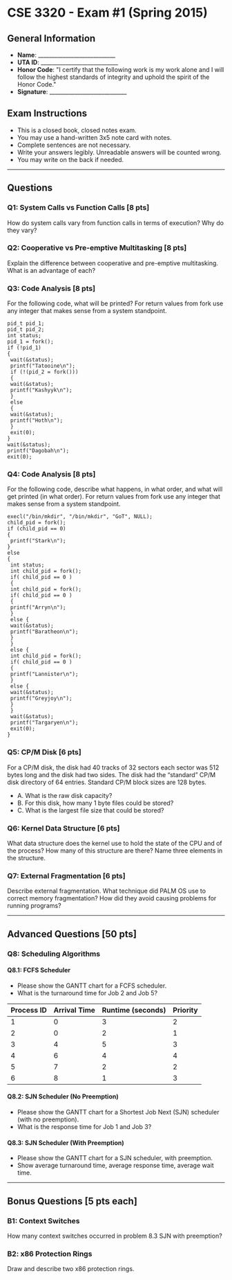
# CSE 3320 - Exam #1 (Spring 2015)

## General Information

- **Name**: ____________________________
- **UTA ID**: ____________________________
- **Honor Code**: "I certify that the following work is my work alone and I will follow the highest standards of integrity and uphold the spirit of the Honor Code."
- **Signature**: ____________________________

## Exam Instructions

- This is a closed book, closed notes exam.
- You may use a hand-written 3x5 note card with notes.
- Complete sentences are not necessary.
- Write your answers legibly. Unreadable answers will be counted wrong.
- You may write on the back if needed.

---

## Questions

### Q1: System Calls vs Function Calls [8 pts]

How do system calls vary from function calls in terms of execution? Why do they vary?

### Q2: Cooperative vs Pre-emptive Multitasking [8 pts]

Explain the difference between cooperative and pre-emptive multitasking. What is an advantage of each?

### Q3: Code Analysis [8 pts]

For the following code, what will be printed? For return values from fork use any integer that makes sense from a system standpoint.

```
pid_t pid_1;
pid_t pid_2;
int status;
pid_1 = fork();
if (!pid_1)
{
 wait(&status);
 printf("Tatooine\n");
 if (!(pid_2 = fork()))
 {
 wait(&status);
 printf("Kashyyk\n");
 }
 else
 {
 wait(&status);
 printf("Hoth\n");
 }
 exit(0);
}
wait(&status);
printf("Dagobah\n");
exit(0);
```

### Q4: Code Analysis [8 pts]

For the following code, describe what happens, in what order, and what will get printed (in what order). For return values from fork use any integer that makes sense from a system standpoint.

```
execl("/bin/mkdir", "/bin/mkdir", "GoT", NULL);
child_pid = fork();
if (child_pid == 0)
{
 printf("Stark\n");
}
else
{
 int status;
 int child_pid = fork();
 if( child_pid == 0 )
 {
 int child_pid = fork();
 if( child_pid == 0 )
 {
 printf("Arryn\n");
 }
 else {
 wait(&status);
 printf("Baratheon\n");
 }
 }
 else {
 int child_pid = fork();
 if( child_pid == 0 )
 {
 printf("Lannister\n");
 }
 else {
 wait(&status);
 printf("Greyjoy\n");
 }
 }
 wait(&status);
 printf("Targaryen\n");
 exit(0);
}
```

### Q5: CP/M Disk [6 pts]

For a CP/M disk, the disk had 40 tracks of 32 sectors each sector was 512 bytes long and the disk had two sides. The disk had the “standard” CP/M disk directory of 64 entries. Standard CP/M block sizes are 128 bytes.

- A. What is the raw disk capacity?
- B. For this disk, how many 1 byte files could be stored?
- C. What is the largest file size that could be stored?

### Q6: Kernel Data Structure [6 pts]

What data structure does the kernel use to hold the state of the CPU and of the process? How many of this structure are there? Name three elements in the structure.

### Q7: External Fragmentation [6 pts]

Describe external fragmentation. What technique did PALM OS use to correct memory fragmentation? How did they avoid causing problems for running programs?

---

## Advanced Questions [50 pts]

### Q8: Scheduling Algorithms

#### Q8.1: FCFS Scheduler

- Please show the GANTT chart for a FCFS scheduler.
- What is the turnaround time for Job 2 and Job 5?

| Process ID | Arrival Time | Runtime (seconds) | Priority |
|------------|--------------|-------------------|----------|
| 1          | 0            | 3                 | 2        |
| 2          | 0            | 2                 | 1        |
| 3          | 4            | 5                 | 3        |
| 4          | 6            | 4                 | 4        |
| 5          | 7            | 2                 | 2        |
| 6          | 8            | 1                 | 3        |

#### Q8.2: SJN Scheduler (No Preemption)

- Please show the GANTT chart for a Shortest Job Next (SJN) scheduler (with no preemption).
- What is the response time for Job 1 and Job 3?

#### Q8.3: SJN Scheduler (With Preemption)

- Please show the GANTT chart for a SJN scheduler, with preemption.
- Show average turnaround time, average response time, average wait time.

---

## Bonus Questions [5 pts each]

### B1: Context Switches

How many context switches occurred in problem 8.3 SJN with preemption?

### B2: x86 Protection Rings

Draw and describe two x86 protection rings.

